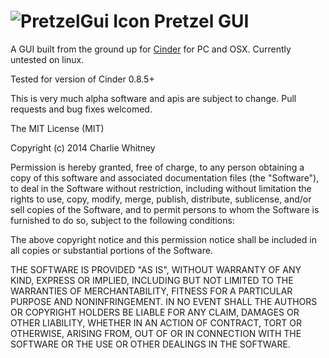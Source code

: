 ![PretzelGui Icon](https://raw.githubusercontent.com/cwhitney/PretzelGui/master/icon_48.png) Pretzel GUI
========

A GUI built from the ground up for [Cinder](http://libcinder.org) for PC and OSX. Currently untested on linux.

Tested for version of Cinder 0.8.5+

This is very much alpha software and apis are subject to change. Pull requests and bug fixes welcomed.

The MIT License (MIT)

Copyright (c) 2014 Charlie Whitney

Permission is hereby granted, free of charge, to any person obtaining a copy
of this software and associated documentation files (the "Software"), to deal
in the Software without restriction, including without limitation the rights
to use, copy, modify, merge, publish, distribute, sublicense, and/or sell
copies of the Software, and to permit persons to whom the Software is
furnished to do so, subject to the following conditions:

The above copyright notice and this permission notice shall be included in all
copies or substantial portions of the Software.

THE SOFTWARE IS PROVIDED "AS IS", WITHOUT WARRANTY OF ANY KIND, EXPRESS OR
IMPLIED, INCLUDING BUT NOT LIMITED TO THE WARRANTIES OF MERCHANTABILITY,
FITNESS FOR A PARTICULAR PURPOSE AND NONINFRINGEMENT. IN NO EVENT SHALL THE
AUTHORS OR COPYRIGHT HOLDERS BE LIABLE FOR ANY CLAIM, DAMAGES OR OTHER
LIABILITY, WHETHER IN AN ACTION OF CONTRACT, TORT OR OTHERWISE, ARISING FROM,
OUT OF OR IN CONNECTION WITH THE SOFTWARE OR THE USE OR OTHER DEALINGS IN THE
SOFTWARE.